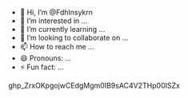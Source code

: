- 👋 Hi, I’m @Fdhlnsykrn
- 👀 I’m interested in ...
- 🌱 I’m currently learning ...
- 💞️ I’m looking to collaborate on ...
- 📫 How to reach me ...
- 😄 Pronouns: ...
- ⚡ Fun fact: ...

<!---
Fdhlnsykrn/Fdhlnsykrn is a ✨ special ✨ repository because its `README.md` (this file) appears on your GitHub profile.
You can click the Preview link to take a look at your changes.
--->
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

